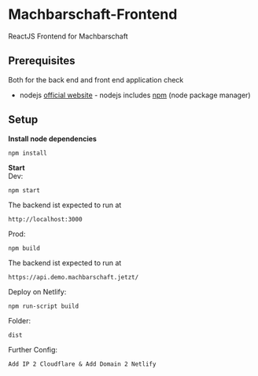 # Machbarschaft-Frontend
ReactJS Frontend for Machbarschaft

## Prerequisites
Both for the back end and front end application check
* nodejs [official website](https://nodejs.org/en/) - nodejs includes [npm](https://www.npmjs.com/) (node package manager)

## Setup
**Install node dependencies**
```
npm install
```

**Start**  
Dev: 
```
npm start
```
The backend ist expected to run at 
```
http://localhost:3000
```
Prod:
```
npm build
```
The backend ist expected to run at 
```
https://api.demo.machbarschaft.jetzt/
```
Deploy on Netlify:
```
npm run-script build
```
Folder:
```
dist
```
Further Config:
```
Add IP 2 Cloudflare & Add Domain 2 Netlify
```
